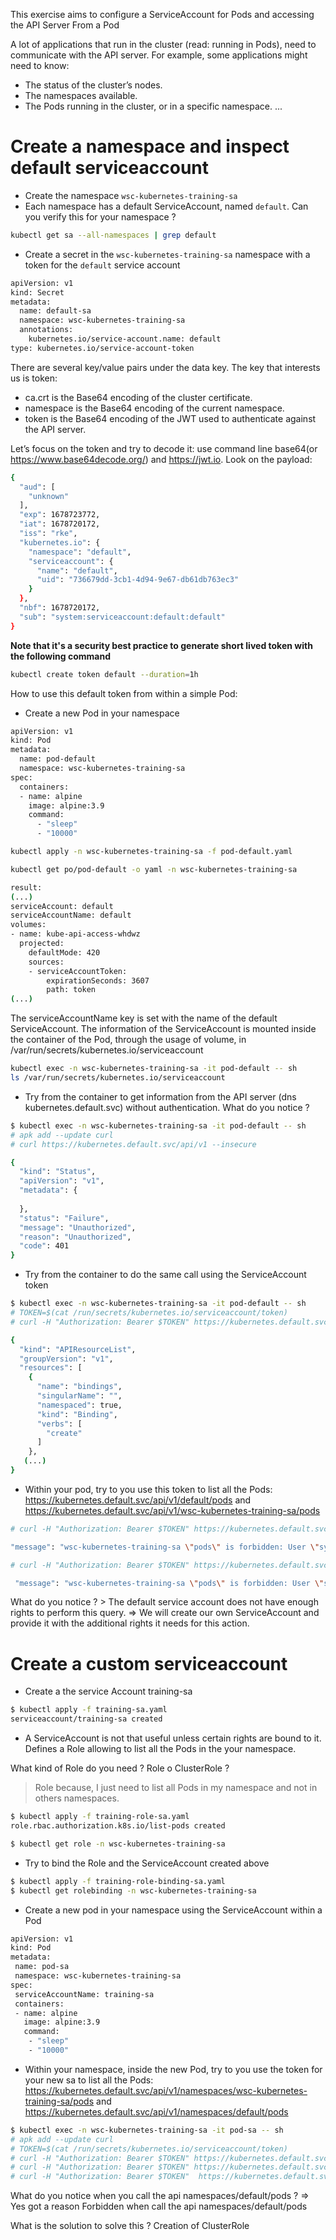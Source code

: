 This exercise aims to configure a ServiceAccount for Pods and accessing the API Server From a Pod

A lot of applications that run in the cluster (read: running in Pods), need to communicate with the API server.
For example, some applications might need to know:

- The status of the cluster’s nodes.
- The namespaces available.
- The Pods running in the cluster, or in a specific namespace.
...

# Create a namespace and inspect default serviceaccount

- Create the namespace `wsc-kubernetes-training-sa`
- Each namespace has a default ServiceAccount, named `default`. Can you verify this for your namespace ?

```sh
kubectl get sa --all-namespaces | grep default
 ```

- Create a secret in the `wsc-kubernetes-training-sa` namespace with a token for the `default` service account
```sh
apiVersion: v1
kind: Secret
metadata:
  name: default-sa
  namespace: wsc-kubernetes-training-sa
  annotations:
    kubernetes.io/service-account.name: default
type: kubernetes.io/service-account-token
```

There are several key/value pairs under the data key. The key that interests us is token:

- ca.crt is the Base64 encoding of the cluster certificate.
- namespace is the Base64 encoding of the current namespace.
- token is the Base64 encoding of the JWT used to authenticate against the API server.

Let’s focus on the token and try to decode it: use command line base64(or https://www.base64decode.org/) and https://jwt.io. 
Look on the payload:

```sh
{
  "aud": [
    "unknown"
  ],
  "exp": 1678723772,
  "iat": 1678720172,
  "iss": "rke",
  "kubernetes.io": {
    "namespace": "default",
    "serviceaccount": {
      "name": "default",
      "uid": "736679dd-3cb1-4d94-9e67-db61db763ec3"
    }
  },
  "nbf": 1678720172,
  "sub": "system:serviceaccount:default:default"
}
 ```


**Note that it's a security best practice to generate short lived token with the following command**
```sh
kubectl create token default --duration=1h
```

How to use this default token from within a simple Pod: 

- Create a new Pod in your namespace 

```sh
apiVersion: v1
kind: Pod
metadata:
  name: pod-default
  namespace: wsc-kubernetes-training-sa
spec:
  containers:
  - name: alpine
    image: alpine:3.9
    command:
      - "sleep"
      - "10000"
```

```sh
kubectl apply -n wsc-kubernetes-training-sa -f pod-default.yaml
```

```sh
kubectl get po/pod-default -o yaml -n wsc-kubernetes-training-sa 

result:
(...)
serviceAccount: default
serviceAccountName: default
volumes:
- name: kube-api-access-whdwz
  projected:
    defaultMode: 420
    sources:
    - serviceAccountToken:
        expirationSeconds: 3607
        path: token
(...)
  ```

The serviceAccountName key is set with the name of the default ServiceAccount.
The information of the ServiceAccount is mounted inside the container of the Pod, through the usage of volume, in /var/run/secrets/kubernetes.io/serviceaccount

```sh
kubectl exec -n wsc-kubernetes-training-sa -it pod-default -- sh
ls /var/run/secrets/kubernetes.io/serviceaccount
```

- Try from the container to get information from the API server (dns kubernetes.default.svc) without authentication.
  What do you notice ?

```sh
$ kubectl exec -n wsc-kubernetes-training-sa -it pod-default -- sh
# apk add --update curl
# curl https://kubernetes.default.svc/api/v1 --insecure

{
  "kind": "Status",
  "apiVersion": "v1",
  "metadata": {
    
  },
  "status": "Failure",
  "message": "Unauthorized",
  "reason": "Unauthorized",
  "code": 401
}
```

- Try from the container to do the same call using the ServiceAccount token

```sh
$ kubectl exec -n wsc-kubernetes-training-sa -it pod-default -- sh
# TOKEN=$(cat /run/secrets/kubernetes.io/serviceaccount/token)
# curl -H "Authorization: Bearer $TOKEN" https://kubernetes.default.svc/api/v1/ --insecure

{
  "kind": "APIResourceList",
  "groupVersion": "v1",
  "resources": [
    {
      "name": "bindings",
      "singularName": "",
      "namespaced": true,
      "kind": "Binding",
      "verbs": [
        "create"
      ]
    },
   (...)
}
```

- Within your pod, try to you use this token to list all the Pods: https://kubernetes.default.svc/api/v1/default/pods
and https://kubernetes.default.svc/api/v1/wsc-kubernetes-training-sa/pods
 
 ```sh
# curl -H "Authorization: Bearer $TOKEN" https://kubernetes.default.svc/api/v1/default/pods --insecure

 "message": "wsc-kubernetes-training-sa \"pods\" is forbidden: User \"system:serviceaccount:default:default\" cannot get resource \"wsc-kubernetes-training-sa\" in API group \"\" at the cluster scope",
 
 # curl -H "Authorization: Bearer $TOKEN" https://kubernetes.default.svc/api/v1/wsc-kubernetes-training-sa/pods --insecure

  "message": "wsc-kubernetes-training-sa \"pods\" is forbidden: User \"system:serviceaccount:default:default\" cannot get resource \"wsc-kubernetes-training-sa\" in API group \"\" at the cluster scope",

 ```

 What do you notice ? > The default service account does not have enough rights to perform this query. 
 => We will create our own ServiceAccount and provide it with the additional rights it needs for this action.

# Create a custom serviceaccount

- Create a the service Account training-sa

```sh
$ kubectl apply -f training-sa.yaml
serviceaccount/training-sa created
 ```

- A ServiceAccount is not that useful unless certain rights are bound to it. Defines a Role allowing to list all the Pods in the your namespace.

What kind of Role do you need ? Role o ClusterRole ?
> Role because, I just need to list all Pods in my namespace and not in others namespaces.


```sh
$ kubectl apply -f training-role-sa.yaml
role.rbac.authorization.k8s.io/list-pods created

$ kubectl get role -n wsc-kubernetes-training-sa
 ```

- Try to bind the Role and the ServiceAccount created above

```sh
$ kubectl apply -f training-role-binding-sa.yaml
$ kubectl get rolebinding -n wsc-kubernetes-training-sa
 ```

 - Create a new pod in your namespace using the ServiceAccount within a Pod 

```sh
apiVersion: v1
kind: Pod
metadata:
 name: pod-sa
 namespace: wsc-kubernetes-training-sa
spec:
 serviceAccountName: training-sa
 containers:
 - name: alpine
   image: alpine:3.9
   command:
    - "sleep"
    - "10000"
 ```

 - Within your namespace, inside the new Pod, try to you use the token for your new sa to list all the Pods:  https://kubernetes.default.svc/api/v1/namespaces/wsc-kubernetes-training-sa/pods and 
 https://kubernetes.default.svc/api/v1/namespaces/default/pods
 
 ```sh
 $ kubectl exec -n wsc-kubernetes-training-sa -it pod-sa -- sh
# apk add --update curl
# TOKEN=$(cat /run/secrets/kubernetes.io/serviceaccount/token)
# curl -H "Authorization: Bearer $TOKEN" https://kubernetes.default.svc/api/v1/ --insecure
# curl -H "Authorization: Bearer $TOKEN" https://kubernetes.default.svc/api/v1/namespaces/wsc-kubernetes-training-sa/pods --insecure
# curl -H "Authorization: Bearer $TOKEN"  https://kubernetes.default.svc/api/v1/namespaces/default/pods --insecure
  ```
What do you notice when you call the api namespaces/default/pods ?
=> Yes got a reason Forbidden when call the api namespaces/default/pods 

What is the solution to solve this ?
Creation of ClusterRole

